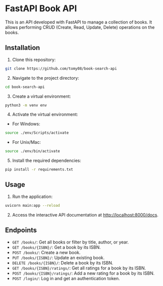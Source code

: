 # FastAPI Book API

This is an API developed with FastAPI to manage a collection of books. It allows performing CRUD (Create, Read, Update, Delete) operations on the books.

## Installation

1. Clone this repository:

```sh
git clone https://github.com/tomy08/book-search-api
```

2. Navigate to the project directory:

```sh
cd book-search-api
```

3. Create a virtual environment:

```sh
python3 -m venv env
```

4. Activate the virtual environment:

- For Windows:

```sh
source ./env/Scripts/activate
```

- For Unix/Mac:

```sh
source ./env/bin/activate
```

5. Install the required dependencies:

```sh
pip install -r requirements.txt
```

## Usage

1. Run the application:

```sh
uvicorn main:app --reload
```

2. Access the interactive API documentation at [http://localhost:8000/docs](http://localhost:8000/docs).

## Endpoints

- `GET /books/`: Get all books or filter by title, author, or year.
- `GET /books/{ISBN}/`: Get a book by its ISBN.
- `POST /books/`: Create a new book.
- `PUT /books/{ISBN}/`: Update an existing book.
- `DELETE /books/{ISBN}/`: Delete a book by its ISBN.
- `GET /books/{ISBN}/ratings/`: Get all ratings for a book by its ISBN.
- `POST /books/{ISBN}/ratings/`: Add a new rating for a book by its ISBN.
- `POST /login/`: Log in and get an authentication token.
